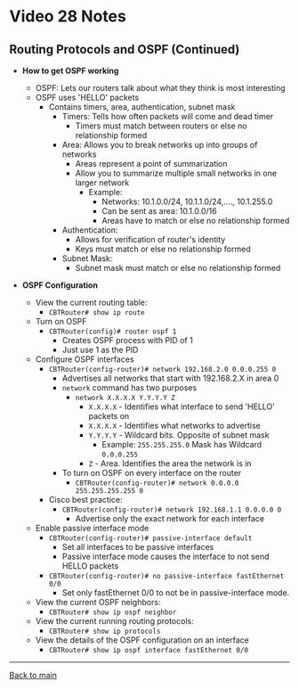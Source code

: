 # Video 28 Notes

## Routing Protocols and OSPF (Continued)
- **How to get OSPF working**
  - OSPF: Lets our routers talk about what they think is most interesting
  - OSPF uses 'HELLO' packets
    - Contains timers, area, authentication, subnet mask
      - Timers: Tells how often packets will come and dead timer
        - Timers must match between routers or else no relationship formed
      - Area: Allows you to break networks up into groups of networks
        - Areas represent a point of summarization
        - Allow you to summarize multiple small networks in one larger network
          - Example:
            - Networks: 10.1.0.0/24, 10.1.1.0/24,...., 10.1.255.0
            - Can be sent as area: 10.1.0.0/16
            - Areas have to match or else no relationship formed
      - Authentication: 
        - Allows for verification of router's identity
        - Keys must match or else no relationship formed 
      - Subnet Mask: 
        - Subnet mask must match or else no relationship formed 

- **OSPF Configuration**
  - View the current routing table: 
    - ```CBTRouter# show ip route```
  - Turn on OSPF
    - ```CBTRouter(config)# router ospf 1```
      - Creates OSPF process with PID of 1
      - Just use 1 as the PID
  - Configure OSPF interfaces
    - ```CBTRouter(config-router)# network 192.168.2.0 0.0.0.255 0 ```
      - Advertises all networks that start with 192.168.2.X in area 0
      - ```network``` command has two purposes
        - ```network X.X.X.X Y.Y.Y.Y Z```
          - ```X.X.X.X``` - Identifies what interface to send 'HELLO' packets on
          - ```X.X.X.X``` - Identifies what networks to advertise
          - ```Y.Y.Y.Y``` - Wildcard bits. Opposite of subnet mask
            - Example: ```255.255.255.0``` Mask has Wildcard ```0.0.0.255```
          - ```Z``` - Area. Identifies the area the network is in
      - To turn on OSPF on every interface on the router
        - ```CBTRouter(config-router)# network 0.0.0.0 255.255.255.255 0```
    - Cisco best practice:
      - ```CBTRouter(config-router)# network 192.168.1.1 0.0.0.0 0 ```
        - Advertise only the exact network for each interface
  - Enable passive interface mode
    - ```CBTRouter(config-router)# passive-interface default```
      - Set all interfaces to be passive interfaces
      - Passive interface mode causes the interface to not send HELLO packets
    - ```CBTRouter(config-router)# no passive-interface fastEthernet 0/0```
      - Set only fastEthernet 0/0 to not be in passive-interface mode.
  - View the current OSPF neighbors: 
    - ```CBTRouter# show ip ospf neighbor```
  - View the current running routing protocols: 
    - ```CBTRouter# show ip protocols```
  - View the details of the OSPF configuration on an interface
    - ```CBTRouter# show ip ospf interface fastEthernet 0/0```


---
 
[Back to main](https://github.com/rot0xd/CBTNuggets/blob/master/CCNA/ICND-1/README.md)

